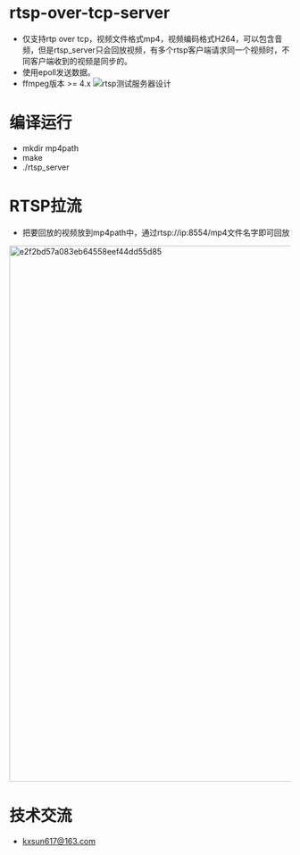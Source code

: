 # rtsp-over-tcp-server
* 仅支持rtp over tcp，视频文件格式mp4，视频编码格式H264，可以包含音频，但是rtsp_server只会回放视频，有多个rtsp客户端请求同一个视频时，不同客户端收到的视频是同步的。
* 使用epoll发送数据。
* ffmpeg版本 >= 4.x
![rtsp测试服务器设计](https://github.com/BreakingY/rtsp-over-tcp-server/assets/99859929/33526b42-d5ea-4c58-8cbe-fb5dc0fd8a35)




# 编译运行
* mkdir mp4path
* make
* ./rtsp_server

# RTSP拉流
* 把要回放的视频放到mp4path中，通过rtsp://ip:8554/mp4文件名字即可回放
<img width="960" alt="e2f2bd57a083eb64558eef44dd55d85" src="https://github.com/BreakingY/rtsp-over-tcp-server/assets/99859929/8c810989-529b-479f-be15-b89fd49e7870">


# 技术交流
* kxsun617@163.com
